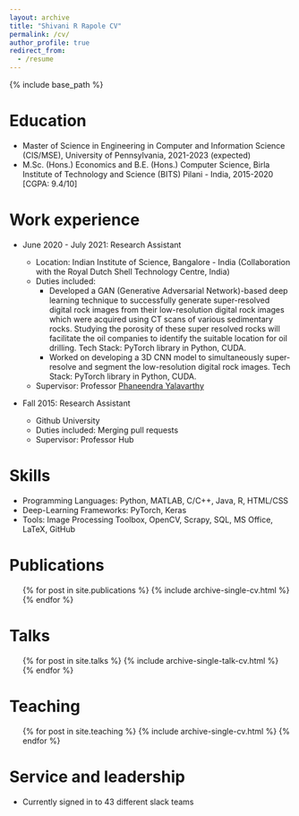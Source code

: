 ```yaml
---
layout: archive
title: "Shivani R Rapole CV"
permalink: /cv/
author_profile: true
redirect_from:
  - /resume
---
```


{% include base_path %}

Education
======
* Master of Science in Engineering in Computer and Information Science (CIS/MSE), University of Pennsylvania, 2021-2023 (expected)
* M.Sc. (Hons.) Economics and B.E. (Hons.) Computer Science, Birla Institute of Technology and Science (BITS) Pilani - India, 2015-2020 [CGPA: 9.4/10]

Work experience
======
* June 2020 - July 2021: Research Assistant
  * Location: Indian Institute of Science, Bangalore - India (Collaboration with the Royal Dutch Shell Technology Centre, India)
  * Duties included: 
      * Developed a GAN (Generative Adversarial Network)-based deep learning technique to successfully generate super-resolved digital rock images from their low-resolution digital rock images which were acquired using CT scans of various sedimentary rocks. Studying the porosity of these super resolved rocks will facilitate the oil companies to identify the suitable location for oil drilling.
Tech Stack: PyTorch library in Python, CUDA.
      * Worked on developing a 3D CNN model to simultaneously super-resolve and segment the low-resolution digital rock images. 
Tech Stack: PyTorch library in Python, CUDA.
  * Supervisor: Professor [Phaneendra Yalavarthy](http://cds.iisc.ac.in/faculty/yalavarthy/)

* Fall 2015: Research Assistant
  * Github University
  * Duties included: Merging pull requests
  * Supervisor: Professor Hub
  
Skills
======
* Programming Languages:  Python, MATLAB, C/C++, Java, R, HTML/CSS
* Deep-Learning Frameworks:  PyTorch, Keras
* Tools:  Image Processing Toolbox, OpenCV, Scrapy, SQL, MS Office, LaTeX, GitHub

Publications
======
  <ul>{% for post in site.publications %}
    {% include archive-single-cv.html %}
  {% endfor %}</ul>
  
Talks
======
  <ul>{% for post in site.talks %}
    {% include archive-single-talk-cv.html %}
  {% endfor %}</ul>
  
Teaching
======
  <ul>{% for post in site.teaching %}
    {% include archive-single-cv.html %}
  {% endfor %}</ul>
  
Service and leadership
======
* Currently signed in to 43 different slack teams
